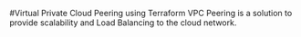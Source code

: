#Virtual Private Cloud Peering using Terraform
VPC Peering is a solution to provide scalability and Load Balancing to the cloud network. 
